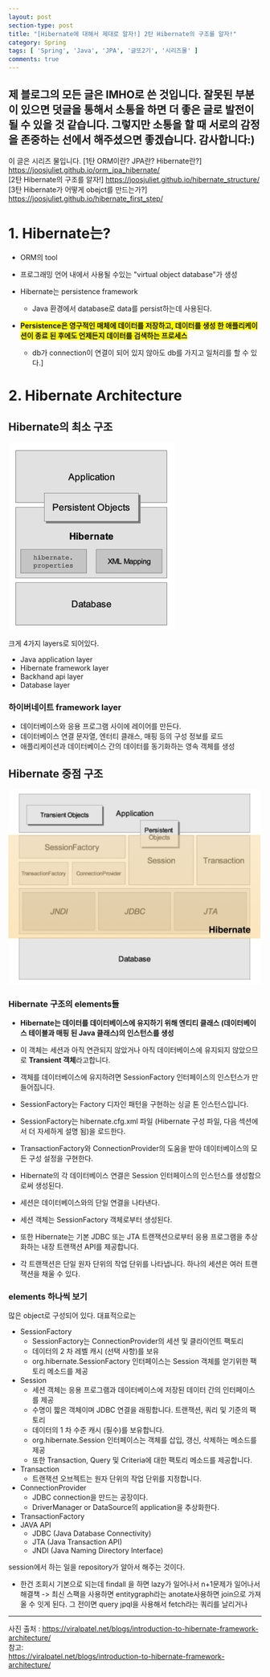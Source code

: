 ```yaml
---
layout: post
section-type: post
title: "[Hibernate에 대해서 제대로 알자!] 2탄 Hibernate의 구조를 알자!"
category: Spring
tags: [ 'Spring', 'Java', 'JPA', '글또2기', '시리즈물' ]
comments: true
---
```


제 블로그의 모든 글은 IMHO로 쓴 것입니다.
잘못된 부분이 있으면 덧글을 통해서 소통을 하면 더 좋은 글로 발전이 될 수 있을 것 같습니다.
그렇지만 소통을 할 때 서로의 감정을 존중하는 선에서 해주셨으면 좋겠습니다.
감사합니다:)
---
이 글은 시리즈 물입니다.
[1탄 ORM이란? JPA란? Hibernate란?] https://joosjuliet.github.io/orm_jpa_hibernate/  
[2탄 Hibernate의 구조를 알자!] https://joosjuliet.github.io/hibernate_structure/  
[3탄 Hibernate가 어떻게 obejct를 만드는가?] https://joosjuliet.github.io/hibernate_first_step/  


# 1. Hibernate는?
- ORM의 tool
- 프로그래밍 언어 내에서 사용될 수있는 "virtual object database"가 생성

- Hibernate는 persistence framework
  - Java 환경에서 database로 data를 persist하는데 사용된다.
- <span style="background-color:yellow"><b>Persistence은 영구적인 매체에 데이터를 저장하고, 데이터를 생성 한 애플리케이션이 종료 된 후에도 언제든지 데이터를 검색하는 프로세스</b></span>
  - db가 connection이 연결이 되어 있지 않아도 db를 가지고 일처리를 할 수 있다.]

# 2. Hibernate Architecture

## Hibernate의 최소 구조
<img alt="diagram_of_hibernate_architecture" src = "/images/2019-03-20-hibernate_structure/diagram_of_hibernate_architecture.png"/>


크게 4가지 layers로 되어있다.
- Java application layer
- Hibernate framework layer
- Backhand api layer
- Database layer


### 하이버네이트 framework layer
- 데이터베이스와 응용 프로그램 사이에 레이어를 만든다.
- 데이터베이스 연결 문자열, 엔터티 클래스, 매핑 등의 구성 정보를 로드
- 애플리케이션과 데이터베이스 간의 데이터를 동기화하는 영속 객체를 생성



## Hibernate 중점 구조
<img alt="high_level_architecture_of_hibernate" src = "/images/2019-03-20-hibernate_structure/high_level_architecture_of_hibernate.png"/>


### Hibernate 구조의 elements들

- <b> Hibernate는 데이터를 데이터베이스에 유지하기 위해 엔티티 클래스 (데이터베이스 테이블과 매핑 된 Java 클래스)의 인스턴스를 생성 </b>
- 이 객체는 세션과 아직 연관되지 않았거나 아직 데이터베이스에 유지되지 않았으므로 <b>Transient 객체</b>라고합니다.
- 객체를 데이터베이스에 유지하려면 SessionFactory 인터페이스의 인스턴스가 만들어집니다.

- SessionFactory는 Factory 디자인 패턴을 구현하는 싱글 톤 인스턴스입니다.
- SessionFactory는 hibernate.cfg.xml 파일 (Hibernate 구성 파일, 다음 섹션에서 더 자세하게 설명 됨)을 로드한다.
- TransactionFactory와 ConnectionProvider의 도움을 받아 데이터베이스의 모든 구성 설정을 구현한다.
- Hibernate의 각 데이터베이스 연결은 Session 인터페이스의 인스턴스를 생성함으로써 생성된다.
- 세션은 데이터베이스와의 단일 연결을 나타낸다.
- 세션 객체는 SessionFactory 객체로부터 생성된다.
- 또한 Hibernate는 기본 JDBC 또는 JTA 트랜잭션으로부터 응용 프로그램을 추상화하는 내장 트랜잭션 API를 제공합니다.
- 각 트랜잭션은 단일 원자 단위의 작업 단위를 나타냅니다. 하나의 세션은 여러 트랜잭션을 채울 수 있다.


### elements 하나씩 보기
많은 object로 구성되어 있다.
대표적으로는
- SessionFactory
  - SessionFactory는 ConnectionProvider의 세션 및 클라이언트 팩토리
  - 데이터의 2 차 레벨 캐시 (선택 사항)를 보유
  - org.hibernate.SessionFactory 인터페이스는 Session 객체를 얻기위한 팩토리 메소드를 제공
- Session
  - 세션 객체는 응용 프로그램과 데이터베이스에 저장된 데이터 간의 인터페이스를 제공
  - 수명이 짧은 객체이며 JDBC 연결을 래핑합니다. 트랜잭션, 쿼리 및 기준의 팩토리
  - 데이터의 1 차 수준 캐시 (필수)를 보유합니다.
  - org.hibernate.Session 인터페이스는 객체를 삽입, 갱신, 삭제하는 메소드를 제공
  - 또한 Transaction, Query 및 Criteria에 대한 팩토리 메소드를 제공합니다.
- Transaction
  - 트랜잭션 오브젝트는 원자 단위의 작업 단위를 지정합니다.
- ConnectionProvider
  - JDBC connection을 만드는 공장이다.
  - DriverManager or DataSource의 application을 추상화한다.
- TransactionFactory
- JAVA API
  - JDBC (Java Database Connectivity)
  - JTA (Java Transaction API)
  - JNDI (Java Naming Directory Interface)

session에서 하는 일을 repository가 알아서 해주는 것이다.
- 한건 조회시 기본으로 되는데 findall 을 하면 lazy가 일어나서 n+1문제가 일어나서
해결책 -> 최신 스팩을 사용하면 entitygraph라는 anotate사용하면 join으로 가져올 수 잇게 된다.
그 전이면 query jpql을 사용해서 fetch라는 쿼리를 날리거나

---
사진 출처 : https://viralpatel.net/blogs/introduction-to-hibernate-framework-architecture/  
참고:   
https://viralpatel.net/blogs/introduction-to-hibernate-framework-architecture/  
